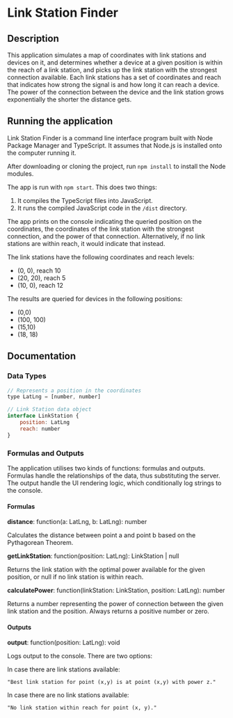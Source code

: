 # Link Station Finder

## Description

This application simulates a map of coordinates with link stations and devices on it, and determines whether a device at a given position is within the reach of a link station, and picks up the link station with the strongest connection available. Each link stations has a set of coordinates and reach that indicates how strong the signal is and how long it can reach a device. The power of the connection between the device and the link station grows exponentially the shorter the distance gets.

## Running the application

Link Station Finder is a command line interface program built with Node Package Manager and TypeScript. It assumes that Node.js is installed onto the computer running it.

After downloading or cloning the project, run `npm install` to install the Node modules.

The app is run with `npm start`. This does two things:

1. It compiles the TypeScript files into JavaScript.
1. It runs the compiled JavaScript code in the `/dist` directory.

The app prints on the console indicating the queried position on the coordinates, the coordinates of the link station with the strongest connection, and the power of that connection. Alternatively, if no link stations are within reach, it would indicate that instead.

The link stations have the following coordinates and reach levels:

- (0, 0), reach 10
- (20, 20), reach 5
- (10, 0), reach 12

The results are queried for devices in the following positions:

- (0,0)
- (100, 100)
- (15,10)
- (18, 18)

## Documentation

### Data Types

```javascript
// Represents a position in the coordinates
type LatLng = [number, number]

// Link Station data object
interface LinkStation {
    position: LatLng
    reach: number
}
```

### Formulas and Outputs

The application utilises two kinds of functions: formulas and outputs. Formulas handle the relationships of the data, thus substituting the server. The output handle the UI rendering logic, which conditionally log strings to the console.

#### Formulas

**distance**: function(a: LatLng, b: LatLng): number

Calculates the distance between point a and point b based on the Pythagorean Theorem.

**getLinkStation**: function(position: LatLng): LinkStation | null

Returns the link station with the optimal power available for the given position, or null if no link station is within reach.

**calculatePower**: function(linkStation: LinkStation, position: LatLng): number

Returns a number representing the power of connection between the given link station and the position. Always returns a positive number or zero.

#### Outputs

**output**: function(position: LatLng): void

Logs output to the console. There are two options:

In case there are link stations available:

`"Best link station for point (x,y) is at point (x,y) with power z."`

In case there are no link stations available:

`"No link station within reach for point (x, y)."`
